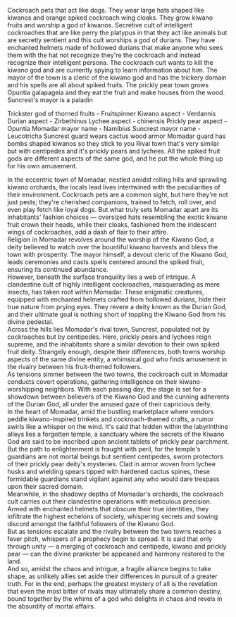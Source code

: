 Cockroach pets that act like dogs.
They wear large hats shaped like kiwanos and orange spiked cockroach wing cloaks.
They grow kiwano fruits and worship a god of kiwanos.
Secretive cult of intelligent cockroaches that are like perry the platypus in that they act like animals but are secretly sentient and this cult worships a god of durians. They have enchanted helmets made of hollowed durians that make anyone who sees them with the hat not recognize they're the cockroach and instead recognize their intelligent persona.
The cockroach cult wants to kill the kiwano god and are currently spying to learn information about him. 
The mayor of the town is a cleric of the kiwano god and has the trickery domain and his spells are all about spiked fruits.
The prickly pear town grows Opuntia galapageia and they eat the fruit and make houses from the wood.
Suncrest's mayor is a paladin

Trickster god of thorned fruits - Fruitspinner
Kiwano aspect - Verdannis
Durian aspect - Zirbethinus
Lychee aspect - chinensis
Prickly pear aspect - Opuntia
Momadar mayor name -  Namibius
Suncrest mayor name - Leucotricha
Suncrest guard wears cactus wood armor
Momadar guard has bombs shaped kiwanos so they stick to you
Rival town that's very similar but with centipedes and it's prickly pears and lychees.
All the spiked fruit gods are different aspects of the same god, and he put the whole thing up for his own amusement.

In the eccentric town of Momadar, nestled amidst rolling hills and sprawling kiwano orchards, the locals lead lives intertwined with the peculiarities of their environment. Cockroach pets are a common sight, but here they're not just pests; they're cherished companions, trained to fetch, roll over, and even play fetch like loyal dogs. But what truly sets Momadar apart are its inhabitants' fashion choices — oversized hats resembling the exotic kiwano fruit crown their heads, while their cloaks, fashioned from the iridescent wings of cockroaches, add a dash of flair to their attire.<br>
Religion in Momadar revolves around the worship of the Kiwano God, a deity believed to watch over the bountiful kiwano harvests and bless the town with prosperity. The mayor himself, a devout cleric of the Kiwano God, leads ceremonies and casts spells centered around the spiked fruit, ensuring its continued abundance.<br>
However, beneath the surface tranquility lies a web of intrigue. A clandestine cult of highly intelligent cockroaches, masquerading as mere insects, has taken root within Momadar. These enigmatic creatures, equipped with enchanted helmets crafted from hollowed durians, hide their true nature from prying eyes. They revere a deity known as the Durian God, and their ultimate goal is nothing short of toppling the Kiwano God from his divine pedestal.<br>
Across the hills lies Momadar's rival town, Suncrest, populated not by cockroaches but by centipedes. Here, prickly pears and lychees reign supreme, and the inhabitants share a similar devotion to their own spiked fruit deity. Strangely enough, despite their differences, both towns worship aspects of the same divine entity, a whimsical god who finds amusement in the rivalry between his fruit-themed followers.<br>
As tensions simmer between the two towns, the cockroach cult in Momadar conducts covert operations, gathering intelligence on their kiwano-worshipping neighbors. With each passing day, the stage is set for a showdown between believers of the Kiwano God and the cunning adherents of the Durian God, all under the amused gaze of their capricious deity.<br>In the heart of Momadar, amid the bustling marketplace where vendors peddle kiwano-inspired trinkets and cockroach-themed crafts, a rumor swirls like a whisper on the wind. It's said that hidden within the labyrinthine alleys lies a forgotten temple, a sanctuary where the secrets of the Kiwano God are said to be inscribed upon ancient tablets of prickly pear parchment.<br>
But the path to enlightenment is fraught with peril, for the temple's guardians are not mortal beings but sentient centipedes, sworn protectors of their prickly pear deity's mysteries. Clad in armor woven from lychee husks and wielding spears tipped with hardened cactus spines, these formidable guardians stand vigilant against any who would dare trespass upon their sacred domain.<br>
Meanwhile, in the shadowy depths of Momadar's orchards, the cockroach cult carries out their clandestine operations with meticulous precision. Armed with enchanted helmets that obscure their true identities, they infiltrate the highest echelons of society, whispering secrets and sowing discord amongst the faithful followers of the Kiwano God.<br>
But as tensions escalate and the rivalry between the two towns reaches a fever pitch, whispers of a prophecy begin to spread. It is said that only through unity — a merging of cockroach and centipede, kiwano and prickly pear — can the divine prankster be appeased and harmony restored to the land.<br>
And so, amidst the chaos and intrigue, a fragile alliance begins to take shape, as unlikely allies set aside their differences in pursuit of a greater truth. For in the end, perhaps the greatest mystery of all is the revelation that even the most bitter of rivals may ultimately share a common destiny, bound together by the whims of a god who delights in chaos and revels in the absurdity of mortal affairs.